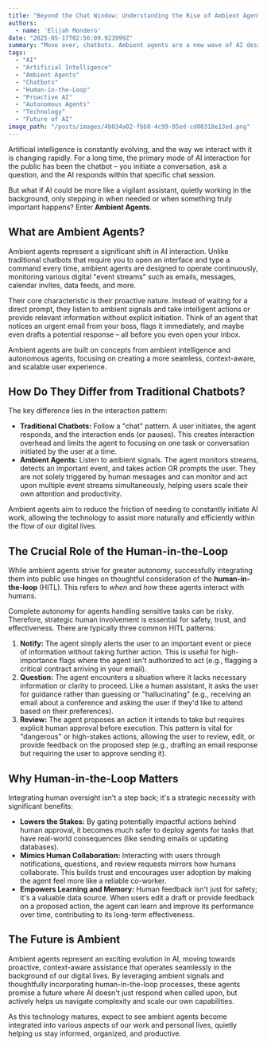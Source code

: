 ```yaml
---
title: "Beyond the Chat Window: Understanding the Rise of Ambient Agents"
authors:
  - name: 'Elijah Mondero'
date: "2025-05-17T02:56:09.923999Z"
summary: "Move over, chatbots. Ambient agents are a new wave of AI designed to work proactively in the background, monitoring information streams and taking intelligent action – often with smart human oversight. Discover how these agents differ from traditional AI and why the 'human-in-the-loop' is key to their success."
tags:
  - "AI"
  - "Artificial Intelligence"
  - "Ambient Agents"
  - "Chatbots"
  - "Human-in-the-Loop"
  - "Proactive AI"
  - "Autonomous Agents"
  - "Technology"
  - "Future of AI"
image_path: "/posts/images/4b034a02-fbb8-4c99-95ed-cd00318e13ed.png"
---
```


Artificial intelligence is constantly evolving, and the way we interact with it is changing rapidly. For a long time, the primary mode of AI interaction for the public has been the chatbot – you initiate a conversation, ask a question, and the AI responds within that specific chat session.

But what if AI could be more like a vigilant assistant, quietly working in the background, only stepping in when needed or when something truly important happens? Enter **Ambient Agents**.

## What are Ambient Agents?

Ambient agents represent a significant shift in AI interaction. Unlike traditional chatbots that require you to open an interface and type a command every time, ambient agents are designed to operate continuously, monitoring various digital "event streams" such as emails, messages, calendar invites, data feeds, and more.

Their core characteristic is their proactive nature. Instead of waiting for a direct prompt, they listen to ambient signals and take intelligent actions or provide relevant information without explicit initiation. Think of an agent that notices an urgent email from your boss, flags it immediately, and maybe even drafts a potential response – all before you even open your inbox.

Ambient agents are built on concepts from ambient intelligence and autonomous agents, focusing on creating a more seamless, context-aware, and scalable user experience.

## How Do They Differ from Traditional Chatbots?

The key difference lies in the interaction pattern:

*   **Traditional Chatbots:** Follow a "chat" pattern. A user initiates, the agent responds, and the interaction ends (or pauses). This creates interaction overhead and limits the agent to focusing on one task or conversation initiated by the user at a time.
*   **Ambient Agents:** Listen to ambient signals. The agent monitors streams, detects an important event, and takes action OR prompts the user. They are not solely triggered by human messages and can monitor and act upon multiple event streams simultaneously, helping users scale their own attention and productivity.

Ambient agents aim to reduce the friction of needing to constantly initiate AI work, allowing the technology to assist more naturally and efficiently within the flow of our digital lives.

## The Crucial Role of the Human-in-the-Loop

While ambient agents strive for greater autonomy, successfully integrating them into public use hinges on thoughtful consideration of the **human-in-the-loop** (HITL). This refers to *when* and *how* these agents interact with humans.

Complete autonomy for agents handling sensitive tasks can be risky. Therefore, strategic human involvement is essential for safety, trust, and effectiveness. There are typically three common HITL patterns:

1.  **Notify:** The agent simply alerts the user to an important event or piece of information without taking further action. This is useful for high-importance flags where the agent isn't authorized to act (e.g., flagging a critical contract arriving in your email).
2.  **Question:** The agent encounters a situation where it lacks necessary information or clarity to proceed. Like a human assistant, it asks the user for guidance rather than guessing or "hallucinating" (e.g., receiving an email about a conference and asking the user if they'd like to attend based on their preferences).
3.  **Review:** The agent proposes an action it intends to take but requires explicit human approval before execution. This pattern is vital for "dangerous" or high-stakes actions, allowing the user to review, edit, or provide feedback on the proposed step (e.g., drafting an email response but requiring the user to approve sending it).

## Why Human-in-the-Loop Matters

Integrating human oversight isn't a step back; it's a strategic necessity with significant benefits:

*   **Lowers the Stakes:** By gating potentially impactful actions behind human approval, it becomes much safer to deploy agents for tasks that have real-world consequences (like sending emails or updating databases).
*   **Mimics Human Collaboration:** Interacting with users through notifications, questions, and review requests mirrors how humans collaborate. This builds trust and encourages user adoption by making the agent feel more like a reliable co-worker.
*   **Empowers Learning and Memory:** Human feedback isn't just for safety; it's a valuable data source. When users edit a draft or provide feedback on a proposed action, the agent can learn and improve its performance over time, contributing to its long-term effectiveness.

## The Future is Ambient

Ambient agents represent an exciting evolution in AI, moving towards proactive, context-aware assistance that operates seamlessly in the background of our digital lives. By leveraging ambient signals and thoughtfully incorporating human-in-the-loop processes, these agents promise a future where AI doesn't just respond when called upon, but actively helps us navigate complexity and scale our own capabilities.

As this technology matures, expect to see ambient agents become integrated into various aspects of our work and personal lives, quietly helping us stay informed, organized, and productive.

